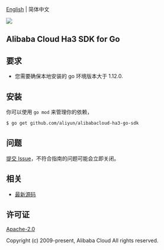[English](README.md) | 简体中文

![](https://aliyunsdk-pages.alicdn.com/icons/AlibabaCloud.svg)

## Alibaba Cloud Ha3 SDK for Go

## 要求
- 您需要确保本地安装的 go 环境版本大于 1.12.0.

## 安装

你可以使用 `go mod` 来管理你的依赖，
```sh
$ go get github.com/aliyun/alibabacloud-ha3-go-sdk
```

## 问题
[提交 Issue](https://github.com/aliyun/alibabacloud-ha3-go-sdk/issues/new)，不符合指南的问题可能会立即关闭。


## 相关
* [最新源码](https://github.com/aliyun/alibabacloud-ha3-go-sdk/releases)

## 许可证
[Apache-2.0](http://www.apache.org/licenses/LICENSE-2.0)

Copyright (c) 2009-present, Alibaba Cloud All rights reserved.
